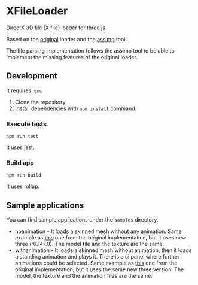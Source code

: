 # XFileLoader

DirectX 3D file (X file) loader for three.js.

Based on the [original](https://github.com/adrs2002/threeXfileLoader) loader and the [assimp](https://github.com/assimp/assimp/blob/master/code/AssetLib/X/XFileParser.cpp) tool.

The file parsing implementation follows the assimp tool to be able to implement the missing features of the original loader.

## Development

It requires `npm`.

1. Clone the repository
2. Install dependencies with `npm install` command.

### Execute tests

`npm run test`

It uses jest.


### Build app

`npm run build`

It uses rollup.

## Sample applications

You can find sample applications under the `samples` directory.

- noanimation - It loads a skinned mesh without any animation. Same example as [this](https://github.com/adrs2002/threeXfileLoader/blob/master/sample/xFileLoad_basic.html) one from the original implementation, but it uses new three (r0.147.0). The model file and the texture are the same.
- withanimation - It loads a skinned mesh without animation, then it loads a standing animation and plays it. There is a ui panel where further animations could be selected. Same example as [this](https://github.com/adrs2002/threeXfileLoader/blob/master/sample/xFileLoaderSample.html) one from the original implementation, but it uses the same new three version. The model, the texture and the animation files are the same.
